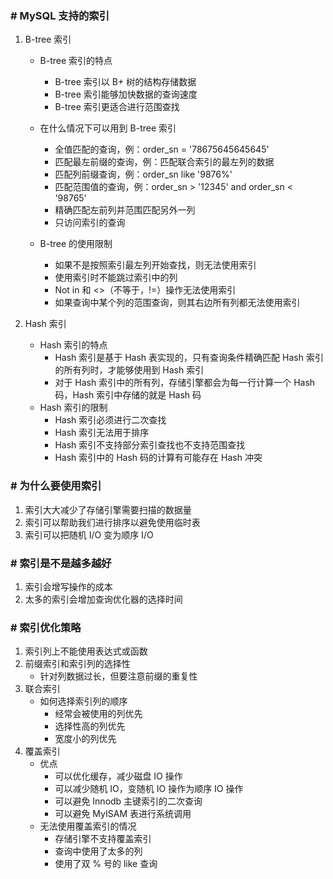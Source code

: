 ### # MySQL 支持的索引

1. B-tree 索引

   + B-tree 索引的特点
     + B-tree 索引以 B+ 树的结构存储数据
     + B-tree 索引能够加快数据的查询速度
     + B-tree 索引更适合进行范围查找

   + 在什么情况下可以用到 B-tree 索引
     + 全值匹配的查询，例：order_sn = '78675645645645'
     + 匹配最左前缀的查询，例：匹配联合索引的最左列的数据
     + 匹配列前缀查询，例：order_sn like '9876%'
     + 匹配范围值的查询，例：order_sn > '12345' and order_sn < '98765'
     + 精确匹配左前列并范围匹配另外一列
     + 只访问索引的查询

    + B-tree 的使用限制
      + 如果不是按照索引最左列开始查找，则无法使用索引
      + 使用索引时不能跳过索引中的列
      + Not in 和 \<\>（不等于，!=）操作无法使用索引
      + 如果查询中某个列的范围查询，则其右边所有列都无法使用索引

2. Hash 索引

    + Hash 索引的特点
      + Hash 索引是基于 Hash 表实现的，只有查询条件精确匹配 Hash 索引的所有列时，才能够使用到 Hash 索引
      + 对于 Hash 索引中的所有列，存储引擎都会为每一行计算一个 Hash 码，Hash 索引中存储的就是 Hash 码
    + Hash 索引的限制
      + Hash 索引必须进行二次查找
      + Hash 索引无法用于排序
      + Hash 索引不支持部分索引查找也不支持范围查找
      + Hash 索引中的 Hash 码的计算有可能存在 Hash 冲突

### # 为什么要使用索引

1. 索引大大减少了存储引擎需要扫描的数据量
2. 索引可以帮助我们进行排序以避免使用临时表
3. 索引可以把随机 I/O 变为顺序 I/O

### # 索引是不是越多越好

1. 索引会增写操作的成本
2. 太多的索引会增加查询优化器的选择时间

### # 索引优化策略

1. 索引列上不能使用表达式或函数
2. 前缀索引和索引列的选择性
   + 针对列数据过长，但要注意前缀的重复性
3. 联合索引
   + 如何选择索引列的顺序
     + 经常会被使用的列优先
     + 选择性高的列优先
     + 宽度小的列优先
4. 覆盖索引
   + 优点
     + 可以优化缓存，减少磁盘 IO 操作
     + 可以减少随机 IO，变随机 IO 操作为顺序 IO 操作
     + 可以避免 Innodb 主键索引的二次查询
     + 可以避免 MyISAM 表进行系统调用
   + 无法使用覆盖索引的情况
     + 存储引擎不支持覆盖索引
     + 查询中使用了太多的列
     + 使用了双 % 号的 like 查询
























